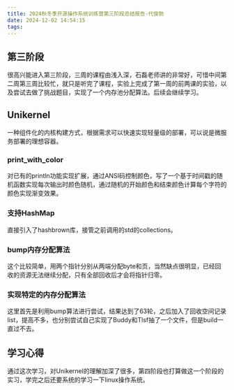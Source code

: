 ```yaml
---
title: 2024秋冬季开源操作系统训练营第三阶段总结报告-代俊勃
date: 2024-12-02 14:54:15
tags:
---
```


## 第三阶段
很高兴能进入第三阶段，三周的课程由浅入深，石磊老师讲的非常好，可惜中间第二周第三周比较忙，就只是听完了课程，实验上完成了第一周的前两课的实验，以及尝试去做了挑战题目，实现了一个内存池分配算法。后续会继续学习。

## Unikernel

一种组件化的内核构建方式，根据需求可以快速实现轻量级的部署，可以说是微服务部署的理想容器。

### print_with_color

对已有的println功能实现扩展，通过ANSI码控制颜色，写了一个基于时间戳的随机函数实现每次输出时颜色随机，通过随机的开始颜色和结束颜色计算每个字符的颜色实现渐变效果。

### 支持HashMap

直接引入了hashbrown库，接管之前调用的std的collections。

### bump内存分配算法

这个比较简单，用两个指针分别从两端分配byte和页，当然缺点很明显，已经回收的资源无法继续分配，只有全部回收后才会将指针归零。

### 实现特定的内存分配算法

这里首先是利用bump算法进行尝试，结果达到了63轮，之后加入了回收空间记录list，提高不多，也分别尝试自己实现了Buddy和Tlsf抽了一个文件，但是build一直过不去。

## 学习心得

通过这次学习，对Unikernel的理解加深了很多，第四阶段也打算做这一个阶段的实习，学完之后还要系统的学习一下linux操作系统。